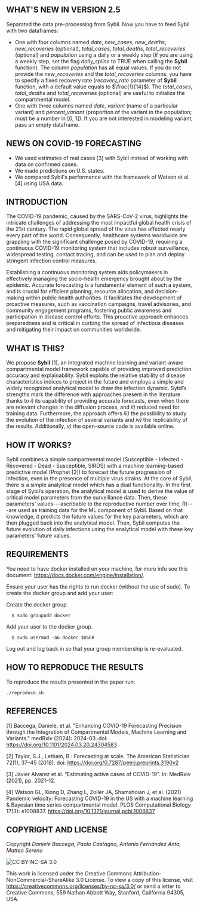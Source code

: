 ## WHAT'S NEW IN VERSION 2.5
Separated the data pre-processing from Sybil. Now you have to feed Sybil with two dataframes:
- One with four columns named _date_, _new_cases_, _new_deaths_, _new_recoveries_ (optional), _total_cases_, _total_deaths_, _total_recoveries_ (optional) and _population_ using a daily or a weekly step (if you are using a weekly step, set the flag _daily_spline_ to TRUE when calling the **Sybil** function). The column _population_ has all equal values. If you do not provide the _new_recoveries_ and the _total_recoveries_ columns, you have to specify a fixed recovery rate (_recovery_rate_ parameter of **Sybil** function, with a default value equals to $\frac{1}{14}$). The _total_cases_, _total_deaths_ and _total_recoveries_ (optional) are useful to initialize the compartmental model.
- One with three columns named _date_, _variant_ (name of a particular variant) and _percent_variant_ (proportion of the variant in the population; must be a number in [0, 1]). If you are not interested in modeling variant, pass an empty dataframe.

## NEWS ON COVID-19 FORECASTING
- We used estimates of real cases [3] with Sybil instead of working with data on confirmed cases.
- We made predictions on U.S. states.
- We compared Sybil's performance with the framework of Watson et al. [4] using USA data.

## INTRODUCTION

The COVID-19 pandemic, caused by the SARS-CoV-2 virus, highlights the intricate challenges of addressing the most impactful global health crisis of the 21st century. The rapid global spread of the virus has affected nearly every part of the world. Consequently, healthcare systems worldwide are grappling with the significant challenge posed by COVID-19, requiring a continuous COVID-19 monitoring system that includes robust surveillance, widespread testing, contact tracing, and can be used to plan and deploy stringent infection control measures.

Establishing a continuous monitoring system aids policymakers in effectively managing the socio-health emergency brought about by the epidemic. Accurate forecasting is a fundamental element of such a system, and is crucial for efficient planning, resource allocation, and decision-making within public health authorities. It facilitates the development of proactive measures, such as vaccination campaigns, travel advisories, and community engagement programs, fostering public awareness and participation in disease control efforts. This proactive approach enhances preparedness and is critical in curbing the spread of infectious diseases and mitigating their impact on communities worldwide.

## WHAT IS THIS?

We propose **Sybil** [1], an integrated machine learning and variant-aware compartmental model framework capable of providing improved prediction accuracy and explainability. Sybil exploits the relative stability of disease characteristics indices to project in the future and employs a simple and widely recognized analytical model to draw the infection dynamic. Sybil’s strengths mark the difference with approaches present in the literature thanks to _i)_ its capability of providing accurate forecasts, even when there are relevant changes in the diffusion process, and _ii)_ reduced need for training data. Furthermore, the approach offers _iii)_ the possibility to study the evolution of the infection of several variants and _iv)_ the replicability of the results. Additionally, _v)_ the open-source code is available online.

## HOW IT WORKS?

Sybil combines a simple compartmental model (Susceptible - Infected - Recovered - Dead - Susceptible, SIRDS) with a machine learning-based predictive model (Prophet [2]) to forecast the future progression of infection, even in the presence of multiple virus strains. At the core of Sybil, there is a simple analytical model which has a dual functionality. In the first stage of Sybil’s operation, the analytical model is used to derive the value of critical model parameters from the surveillance data. Then, these parameters’ values---ascribable to the reproductive number over time, Rt---are used as training data for the ML component of Sybil. Based on that knowledge, it predicts the future values for the key parameters, which are then plugged back into the analytical model. Then, Sybil computes the future evolution of daily infections using the analytical model with these key parameters’ future values.

## REQUIREMENTS

You need to have docker installed on your machine, for more info see this document: <https://docs.docker.com/engine/installation/>.

Ensure your user has the rights to run docker (without the use of sudo). To create the docker group and add your user:

Create the docker group.

```         
  $ sudo groupadd docker
```

Add your user to the docker group.

```         
  $ sudo usermod -aG docker $USER
```

Log out and log back in so that your group membership is re-evaluated.

## HOW TO REPRODUCE THE RESULTS

To reproduce the results presented in the paper run:

```         
./reproduce.sh
```

## REFERENCES

[1] Baccega, Daniele, et al. "Enhancing COVID-19 Forecasting Precision through the Integration of Compartmental Models, Machine Learning and Variants." medRxiv (2024): 2024-03. doi: <https://doi.org/10.1101/2024.03.20.24304583>

[2] Taylor, S.J., Letham, B.: Forecasting at scale. The American Statistician 72(1), 37–45 (2018). doi: <https://doi.org/0.7287/peerj.preprints.3190v2>

[3] Javier Alvarez et al. “Estimating active cases of COVID-19”. In: MedRxiv (2021), pp. 2021–12.

[4] Watson GL, Xiong D, Zhang L, Zoller JA, Shamshoian J, et al. (2021) Pandemic velocity: Forecasting COVID-19 in the US with a machine learning & Bayesian time series compartmental model. PLOS Computational Biology 17(3): e1008837. <https://doi.org/10.1371/journal.pcbi.1008837>

## COPYRIGHT AND LICENSE

Copyright *Daniele Baccega, Paolo Castagno, Antonio Fernández Anta, Matteo Sereno*

![CC BY-NC-SA 3.0](http://ccl.northwestern.edu/images/creativecommons/byncsa.png)

This work is licensed under the Creative Commons Attribution-NonCommercial-ShareAlike 3.0 License. To view a copy of this license, visit <https://creativecommons.org/licenses/by-nc-sa/3.0/> or send a letter to Creative Commons, 559 Nathan Abbott Way, Stanford, California 94305, USA.
